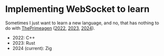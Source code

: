 # Implementing WebSocket to learn

Sometimes I just want to learn a new language, and no, that has nothing to do
with [ThePrimeagen](https://twitter.com/ThePrimeagen) ([2022](https://twitter.com/intent/post?text=I%20know,%20Cpp,%20but%20let%20me%20cook,%20I%20just%20did%20not%20know%20@ThePrimeagen%20back%20then,%20so%20do%20not%20blame%20me%20for%20choosing%20Cpp%20in%202022...&url=https://github.com/otsmr/websocket),
[2023](https://twitter.com/ThePrimeagen/status/1634328728137265155),
[2024](https://twitter.com/ThePrimeagen/status/1761068465253744641)).

- 2022: C++
- 2023: Rust
- 2024 (current): Zig
